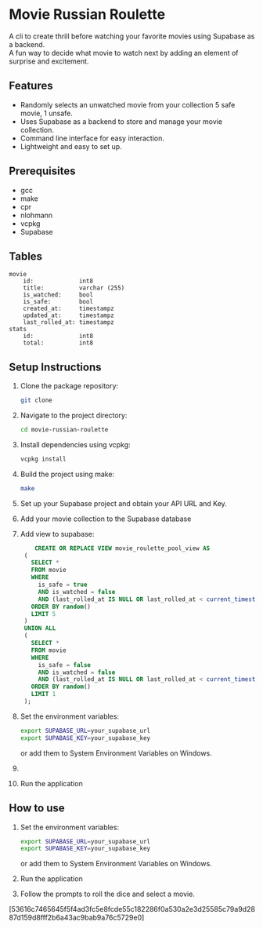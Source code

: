 # Movie Russian Roulette
A cli to create thrill before watching your favorite movies using Supabase as a backend.  
A fun way to decide what movie to watch next by adding an element of surprise and excitement.  

## Features
- Randomly selects an unwatched movie from your collection 5 safe movie, 1 unsafe.
- Uses Supabase as a backend to store and manage your movie collection.
- Command line interface for easy interaction.
- Lightweight and easy to set up.

## Prerequisites
- gcc
- make
- cpr
- nlohmann
- vcpkg
- Supabase

## Tables
```
movie
    id:             int8
    title:          varchar (255)
    is_watched:     bool
    is_safe:        bool
    created_at:     timestampz
    updated_at:     timestampz
    last_rolled_at: timestampz
stats
    id:             int8
    total:          int8
```

## Setup Instructions
1. Clone the package repository:
   ```bash
   git clone
2. Navigate to the project directory:
   ```bash
   cd movie-russian-roulette
   ```
3. Install dependencies using vcpkg:
   ```bash
   vcpkg install
   ```
4. Build the project using make:
   ```bash
   make
   ```
5. Set up your Supabase project and obtain your API URL and Key.
6. Add your movie collection to the Supabase database
7. Add view to supabase:
   ```SQL
       CREATE OR REPLACE VIEW movie_roulette_pool_view AS
    (
      SELECT *
      FROM movie
      WHERE 
        is_safe = true
        AND is_watched = false
        AND (last_rolled_at IS NULL OR last_rolled_at < current_timestamp - interval '1 day')
      ORDER BY random()
      LIMIT 5
    )
    UNION ALL
    (
      SELECT *
      FROM movie
      WHERE 
        is_safe = false
        AND is_watched = false
        AND (last_rolled_at IS NULL OR last_rolled_at < current_timestamp - interval '1 day')
      ORDER BY random()
      LIMIT 1
    );
   ```
8. Set the environment variables:
   ```bash
   export SUPABASE_URL=your_supabase_url
   export SUPABASE_KEY=your_supabase_key
   ```

   or add them to System Environment Variables on Windows.
1. 
9. Run the application

## How to use
1. Set the environment variables:
   ```bash
   export SUPABASE_URL=your_supabase_url
   export SUPABASE_KEY=your_supabase_key
   ```

   or add them to System Environment Variables on Windows.

2. Run the application

3. Follow the prompts to roll the dice and select a movie.

[53616c7465645f5f4ad3fc5e8fcde55c182286f0a530a2e3d25585c79a9d2887d159d8fff2b6a43ac9bab9a76c5729e0]
